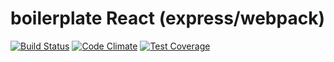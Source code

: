 # boilerplate React (express/webpack)

[![Build Status](https://travis-ci.org/Yorickov/boilerplate-react-express.svg?branch=master)](https://travis-ci.org/Yorickov/boilerplate-react-express)
[![Code Climate](https://api.codeclimate.com/v1/badges/9173174444fcb65dbd13/maintainability)](https://codeclimate.com/github/Yorickov/boilerplate-react-express/maintainability)
[![Test Coverage](https://api.codeclimate.com/v1/badges/9173174444fcb65dbd13/test_coverage)](https://codeclimate.com/github/Yorickov/boilerplate-react-express/test_coverage)
